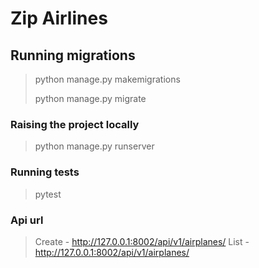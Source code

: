 # Zip Airlines

## **Running migrations**
> python manage.py makemigrations
> 
> python manage.py migrate

### **Raising the project locally**
> python manage.py runserver

### **Running tests**
> pytest

### **Api url**
> Create -  http://127.0.0.1:8002/api/v1/airplanes/
> List -  http://127.0.0.1:8002/api/v1/airplanes/